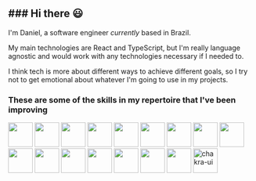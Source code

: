 <div>
<h2>### Hi there 😃</h2>

I'm Daniel, a software engineer <i>currently</i> based in Brazil.

My main technologies are React and TypeScript, but I'm really language agnostic and would work with any technologies necessary if I needed to. 

I think tech is more about different ways to achieve different goals, so I try not to get emotional about whatever I'm going to use in my projects. 


<!--
Here are some ideas to get you started:

- 🔭 I’m currently working on ...
- 🌱 I’m currently learning ...
- 👯 I’m looking to collaborate on ...
- 🤔 I’m looking for help with ...
- 💬 Ask me about ...
- 📫 How to reach me: ...
- 😄 Pronouns: ...
- ⚡ Fun fact: ...
-->

<div/>

<div>
<h3>These are some of the skills in my repertoire that I've been improving</h3>
<img height=50 width=50 src="https://cdn.jsdelivr.net/gh/devicons/devicon/icons/html5/html5-original.svg" />
<img height=50 width=50 src="https://cdn.jsdelivr.net/gh/devicons/devicon/icons/css3/css3-original.svg" />
<img height=50 width=50 src="https://cdn.jsdelivr.net/gh/devicons/devicon/icons/react/react-original.svg" />
<img height=50 width=50 src="https://cdn.jsdelivr.net/gh/devicons/devicon/icons/typescript/typescript-original.svg" />
<img height=50 width=50 src="https://cdn.jsdelivr.net/gh/devicons/devicon/icons/javascript/javascript-original.svg" />
<img height=50 width=50 src="https://cdn.jsdelivr.net/gh/devicons/devicon/icons/tailwindcss/tailwindcss-original-wordmark.svg" />
<img height=50 width=50 src="https://cdn.jsdelivr.net/gh/devicons/devicon/icons/materialui/materialui-original.svg" />
<img height=50 width=50 src="https://cdn.jsdelivr.net/gh/devicons/devicon/icons/sass/sass-original.svg" />
<img height=50 width=50 src="https://cdn.jsdelivr.net/gh/devicons/devicon/icons/jest/jest-plain.svg" />
<img height=50 width=50 src="https://asset.brandfetch.io/idIq_kF0rb/idv3zwmSiY.jpeg" />
<img height=50 width=50 src="https://cdn.jsdelivr.net/gh/devicons/devicon/icons/bootstrap/bootstrap-original.svg" />
<img height=50 width=50 src="https://cdn.jsdelivr.net/gh/devicons/devicon/icons/redux/redux-original.svg" />
<img height=50 width=50 src="https://cdn.jsdelivr.net/gh/devicons/devicon/icons/express/express-original.svg" />
<img height=50 width=50 src="https://cdn.jsdelivr.net/gh/devicons/devicon/icons/nodejs/nodejs-original-wordmark.svg" />
<img height=50 width=50 src="https://cdn.jsdelivr.net/gh/devicons/devicon/icons/mongodb/mongodb-original-wordmark.svg" />
<img height=50 width=50 src="https://cdn.jsdelivr.net/gh/devicons/devicon/icons/java/java-original-wordmark.svg" />
<img width="50" height="50" src="https://img.icons8.com/color/48/chakra-ui.png" alt="chakra-ui"/>
</div>

<div>
<div/>
